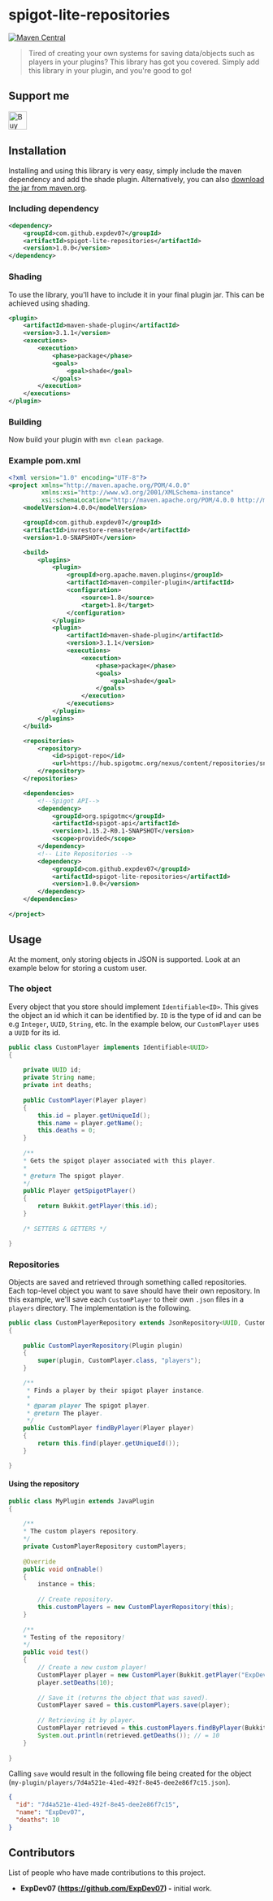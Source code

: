 # spigot-lite-repositories

[![Maven Central](https://img.shields.io/maven-central/v/com.github.expdev07/spigot-lite-repositories.svg?label=Maven%20Central)](https://search.maven.org/search?q=g:%22com.github.expdev07%22%20AND%20a:%22spigot-lite-repositories%22)

> Tired of creating your own systems for saving data/objects such as players in your plugins? This library has got you covered. Simply 
add this library in your plugin, and you're good to go!

## Support me

<p>
    <a href='https://ko-fi.com/C1C510DUQ' target='_blank'>
	<img height='36' style='border:0px;height:36px;' src='https://az743702.vo.msecnd.net/cdn/kofi3.png?v=2' border='0' alt='Buy Me a Coffee at ko-fi.com' />
    </a>
</p>

## Installation

Installing and using this library is very easy, simply include the maven dependency and add the shade plugin. Alternatively, 
you can also [download the jar from maven.org](https://search.maven.org/search?q=g:com.github.expdev07%20AND%20a:spigot-lite-repositories).

### Including dependency

```xml
<dependency>
    <groupId>com.github.expdev07</groupId>
    <artifactId>spigot-lite-repositories</artifactId>
    <version>1.0.0</version>
</dependency>
```

### Shading

To use the library, you'll have to include it in your final plugin jar. This can be achieved using shading.

```xml
<plugin>
    <artifactId>maven-shade-plugin</artifactId>
    <version>3.1.1</version>
    <executions>
        <execution>
            <phase>package</phase>
            <goals>
                <goal>shade</goal>
            </goals>
        </execution>
    </executions>
</plugin>
```

### Building

Now build your plugin with ``mvn clean package``.


### Example pom.xml

```xml
<?xml version="1.0" encoding="UTF-8"?>
<project xmlns="http://maven.apache.org/POM/4.0.0"
         xmlns:xsi="http://www.w3.org/2001/XMLSchema-instance"
         xsi:schemaLocation="http://maven.apache.org/POM/4.0.0 http://maven.apache.org/xsd/maven-4.0.0.xsd">
    <modelVersion>4.0.0</modelVersion>

    <groupId>com.github.expdev07</groupId>
    <artifactId>invrestore-remastered</artifactId>
    <version>1.0-SNAPSHOT</version>

	<build>
        <plugins>
			<plugin>
				<groupId>org.apache.maven.plugins</groupId>
				<artifactId>maven-compiler-plugin</artifactId>
				<configuration>
					<source>1.8</source>
					<target>1.8</target>
				</configuration>
			</plugin>
			<plugin>
				<artifactId>maven-shade-plugin</artifactId>
				<version>3.1.1</version>
				<executions>
					<execution>
						<phase>package</phase>
						<goals>
							<goal>shade</goal>
						</goals>
					</execution>
				</executions>
			</plugin>
		</plugins>
	</build>

	<repositories>
		<repository>
			<id>spigot-repo</id>
			<url>https://hub.spigotmc.org/nexus/content/repositories/snapshots/</url>
		</repository>
	</repositories>

	<dependencies>
		<!--Spigot API-->
		<dependency>
			<groupId>org.spigotmc</groupId>
			<artifactId>spigot-api</artifactId>
			<version>1.15.2-R0.1-SNAPSHOT</version>
			<scope>provided</scope>
		</dependency>
		<!-- Lite Repositories -->
		<dependency>
			<groupId>com.github.expdev07</groupId>
			<artifactId>spigot-lite-repositories</artifactId>
			<version>1.0.0</version>
		</dependency>
	</dependencies>
	
</project>
```

## Usage

At the moment, only storing objects in JSON is supported. Look at an example below for storing a custom user.


### The object

Every object that you store should implement ``Identifiable<ID>``. This gives the object an id which it can be identified by. ``ID`` is 
the type of id and can be e.g ``Integer``, ``UUID``, ``String``, etc. In the example below, our ``CustomPlayer`` uses a ``UUID`` for its 
id.

```java
public class CustomPlayer implements Identifiable<UUID>
{
    
    private UUID id;
    private String name;
    private int deaths;
    
    public CustomPlayer(Player player)
    {
        this.id = player.getUniqueId();
        this.name = player.getName();
        this.deaths = 0;
    }
    
    /**
    * Gets the spigot player associated with this player.
    * 
    * @return The spigot player.
    */
    public Player getSpigotPlayer()
    {
        return Bukkit.getPlayer(this.id);
    }
    
    /* SETTERS & GETTERS */

}
```

### Repositories

Objects are saved and retrieved through something called repositories. Each top-level object you want to save should have their own 
repository. In this example, we'll save each ``CustomPlayer`` to their own ``.json`` files in a ``players`` directory. The implementation 
is the following.

```java
public class CustomPlayerRepository extends JsonRepository<UUID, CustomPlayer>
{
    
    public CustomPlayerRepository(Plugin plugin)
    {
        super(plugin, CustomPlayer.class, "players");
    }

    /**
     * Finds a player by their spigot player instance.
     *
     * @param player The spigot player.
     * @return The player.
     */
    public CustomPlayer findByPlayer(Player player)
    {
        return this.find(player.getUniqueId());
    }

}
```

#### Using the repository

```java
public class MyPlugin extends JavaPlugin
{
    
    /**
    * The custom players repository.
    */
    private CustomPlayerRepository customPlayers;
    
    @Override
    public void onEnable()
    {
        instance = this;
        
        // Create repository.
        this.customPlayers = new CustomPlayerRepository(this);
    }
    
    /**
    * Testing of the repository!
    */
    public void test()
    {
        // Create a new custom player!
        CustomPlayer player = new CustomPlayer(Bukkit.getPlayer("ExpDev07"));
        player.setDeaths(10);
        
        // Save it (returns the object that was saved).
        CustomPlayer saved = this.customPlayers.save(player);
        
        // Retrieving it by player.
        CustomPlayer retrieved = this.customPlayers.findByPlayer(Bukkit.getPlayer("ExpDev07"));
        System.out.println(retrieved.getDeaths()); // = 10
    }
    
}
```

Calling ``save`` would result in the following file being created for the object (``my-plugin/players/7d4a521e-41ed-492f-8e45-dee2e86f7c15.json``).

```json 
{
  "id": "7d4a521e-41ed-492f-8e45-dee2e86f7c15",
  "name": "ExpDev07",
  "deaths": 10
}
``` 

## Contributors

List of people who have made contributions to this project.

* **ExpDev07 (https://github.com/ExpDev07) -** initial work.



